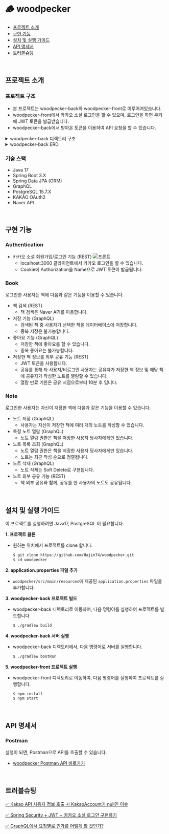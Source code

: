 # 🪵 woodpecker
- [프로젝트 소개](#프로젝트-소개)
- [구현 기능](#구현-기능)
- [설치 및 실행 가이드](#설치-및-실행-가이드)
- [API 명세서](#api-명세서)
- [트러블슈팅](#트러블슈팅)

<br>

## 프로젝트 소개

### 프로젝트 구조
- 본 프로젝트는 woodpecker-back와 woodpecker-front로 이루어져있습니다.
- woodpecker-front에서 카카오 소셜 로그인을 할 수 있으며, 로그인을 하면 쿠키에 JWT 토큰을 발급받습니다.
- woodpecker-back에서 받아온 토큰을 이용하여 API 요청을 할 수 있습니다.

<details>
<summary>woodpecker-back 디렉토리 구조</summary>
  
```bash
src
└── main
   ├── java
   │   └── org
   │       └── example
   │           └── woodpeckerback
   │               ├── WoodpeckerBackApplication.java
   │               ├── config
   │               │   ├── CorsConfig.java
   │               │   ├── GraphQLConfig.java
   │               │   ├── JwtInterceptor.java
   │               │   └── SecurityConfig.java
   │               ├── dto
   │               │   ├── BookItemResponse.java
   │               │   ├── CustomOAuth2User.java
   │               │   ├── DeleteNoteResponse.java
   │               │   ├── KakaoResponse.java
   │               │   ├── LikeBookResponse.java
   │               │   ├── NaverBookApiResponse.java
   │               │   ├── NaverBookItem.java
   │               │   ├── NoteDetailResponse.java
   │               │   ├── ReadDetailNoteResponse.java
   │               │   ├── SaveBookInput.java
   │               │   ├── SaveBookResponse.java
   │               │   ├── SaveNoteInput.java
   │               │   ├── SaveNoteResponse.java
   │               │   └── ShareBookAndNoteResponse.java
   │               ├── entity
   │               │   ├── Book.java
   │               │   ├── LikeBook.java
   │               │   ├── Note.java
   │               │   ├── SaveBook.java
   │               │   └── User.java
   │               ├── exception
   │               │   ├── CustomException.java
   │               │   ├── ErrorCode.java
   │               │   ├── ErrorType.java
   │               │   └── GraphQLException.java
   │               ├── filter
   │               │   └── JwtFilter.java
   │               ├── graphql
   │               │   ├── BookResolver.java
   │               │   └── NoteResolver.java
   │               ├── handler
   │               │   └── CustomSuccessHandler.java
   │               ├── repository
   │               │   ├── BookRepository.java
   │               │   ├── LikeBookRepository.java
   │               │   ├── NoteRepository.java
   │               │   ├── SaveBookRepository.java
   │               │   └── UserRepository.java
   │               ├── rest
   │               │   ├── BookController.java
   │               │   └── UserController.java
   │               └── service
   │                   ├── BookService.java
   │                   ├── CustomOAuth2UserService.java
   │                   ├── JwtService.java
   │                   └── NoteService.java
   └── resources
       ├── application.properties
       ├── application.yml
       └── graphql
           └── schema.graphqls

```
</details>

<details>
<summary>woodpecker-back ERD</summary>
  
![erd](https://github.com/user-attachments/assets/8be5529d-afe7-4ca4-bd4d-5c0bbf7307d3)

</details>

### 기술 스택
- Java 17
- Spring Boot 3.X
- Spring Data JPA (ORM)
- GraphQL
- PostgreSQL 15.7.X
- KAKAO OAuth2
- Naver API

<br>

## 구현 기능

### Authentication
- 카카오 소셜 회원가입/로그인 기능 (REST)
  ![프론트](https://github.com/user-attachments/assets/9de947b7-1809-4b9a-b011-2265cfeed748)
  - localhost:3000 클라이언트에서 카카오 로그인을 할 수 있습니다.
  - Cookie에 Authorization을 Name으로 JWT 토큰이 발급됩니다.

### Book
로그인한 사용자는 책에 다음과 같은 기능을 이용할 수 있습니다.
- 책 검색 (REST)
    - 책 검색은 Naver API를 이용합니다.
- 저장 기능 (GraphQL)
    - 검색된 책 중 사용자가 선택한 책을 데이터베이스에 저장합니다.
    - 중복 저장은 불가능합니다.
- 좋아요 기능 (GraphQL)
    - 저장한 책에 좋아요를 할 수 있습니다.
    - 중복 좋아요는 불가능합니다.
- 저장한 책 정보를 외부 공유 기능 (REST)
    - JWT 토큰을 사용합니다.
    - 공유를 통해 타 사용자/비로그인 사용자는 공유자가 저장한 책 정보 및 해당 책에 공유자가 작성한 노트를 열람할 수 있습니다.
    - 열람 만료 기한은 공유 시점으로부터 10분 후 입니다.

### Note
로그인한 사용자는 자신이 저장한 책에 다음과 같은 기능을 이용할 수 있습니다.
- 노트 저장 (GraphQL)
    - 사용자는 자신이 저장한 책에 여러 개의 노트를 작성할 수 있습니다.
- 특정 노트 열람 (GraphQL)
    - 노트 열람 권한은 책을 저장한 사용자 당사자에게만 있습니다.
- 노트 목록 조회 (GraphQL)
    - 노트 열람 권한은 책을 저장한 사용자 당사자에게만 있습니다.
    - 노트는 최근 작성 순으로 정렬됩니다.
- 노트 삭제 (GraphQL)
    - 노트 삭제는 Soft Delete로 구현됩니다.
- 노트 외부 공유 기능 (REST)
    - 책 외부 공유와 함께, 공유를 한 사용자의 노트도 공유됩니다.

<br>

## 설치 및 실행 가이드

이 프로젝트를 실행하려면 Java17, PostgreSQL 이 필요합니다.

**1. 프로젝트 클론**
  - 원하는 위치에서 프로젝트를 clone 합니다.
    ```sh
    $ git clone https://github.com/Hajin74/woodpecker.git
    $ cd woodpecker
    ```

 **2. application.properties 파일 추가**
 - `woodpecker/src/main/resources`에 제공된 `application.properties` 파일을 추가합니다.

 **3. woodpecker-back 프로젝트 빌드**
 - woodpecker-back 디렉토리로 이동하여, 다음 명령어를 실행하여 프로젝트를 빌드합니다
     ```sh
     $ ./gradlew build
     ```

 **4. woodpecker-back 서버 실행**
   - woodpecker-back 디렉토리에서, 다음 명령어로 서버를 실행합니다.
     ```sh
     $ ./gradlew bootRun
     ```
 **5. woodpecker-front 프로젝트 실행**
 - woodpecker-front 디렉토리로 이동하여, 다음 명령어를 실행하여 프로젝트를 실행합니다.
     ```sh
     $ npm install
     $ npm start
     ```
<br>

## API 명세서

### Postman
실행이 되면, Postman으로 API를 호출할 수 있습니다.
- [woodpecker Postman API 바로가기](https://documenter.getpostman.com/view/34589851/2sAXqs8Nqm)

</br>

## 트러블슈팅
[✅ Kakao API 사용자 정보 호출 시 KakaoAccount가 null인 이슈](https://qwertyv.tistory.com/83)

[✅ Spring Security + JWT + 카카오 소셜 로그인 구현하기](https://qwertyv.tistory.com/82)

[✅ GraphQL에서 요청별로 인가를 어떻게 할 것인가?](https://qwertyv.tistory.com/81)
